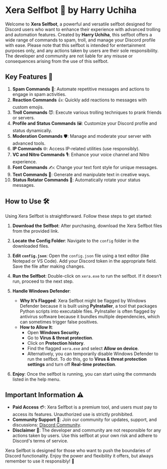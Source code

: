 # Xera Selfbot 🤖 by Harry Uchiha

Welcome to **Xera Selfbot**, a powerful and versatile selfbot designed for Discord users who want to enhance their experience with advanced trolling and automation features. Created by **Harry Uchiha**, this selfbot offers a wide range of commands to spam, troll, and manage your Discord profile with ease. Please note that this selfbot is intended for entertainment purposes only, and any actions taken by users are their sole responsibility. The developer and community are not liable for any misuse or consequences arising from the use of this selfbot.

## Key Features 🚀

1. **Spam Commands** 💬: Automate repetitive messages and actions to engage in spam activities.
2. **Reaction Commands** 👍: Quickly add reactions to messages with custom emojis.
3. **Troll Commands** 😈: Execute various trolling techniques to prank friends or servers.
4. **Profile and Status Commands** 🖼️: Customize your Discord profile and status dynamically.
5. **Moderation Commands** 🛡️: Manage and moderate your server with advanced tools.
6. **IP Commands** 🌐: Access IP-related utilities (use responsibly).
7. **VC and Nitro Commands** 🎙️: Enhance your voice channel and Nitro experience.
8. **Font Commands** ✍️: Change your text font style for unique messages.
9. **Text Commands** 📝: Generate and manipulate text in creative ways.
10. **Status Rotator Commands** 🔄: Automatically rotate your status messages.

## How to Use 🛠️

Using Xera Selfbot is straightforward. Follow these steps to get started:

1. **Download the Selfbot**: After purchasing, download the Xera Selfbot files from the provided link.

2. **Locate the Config Folder**: Navigate to the `config` folder in the downloaded files.

3. **Edit `config.json`**: Open the `config.json` file using a text editor (like Notepad or VS Code). Add your Discord token in the appropriate field. Save the file after making changes.

4. **Run the Selfbot**: Double-click on `xera.exe` to run the selfbot. If it doesn’t run, proceed to the next step.

5. **Handle Windows Defender**:
   - **Why It’s Flagged**: Xera Selfbot might be flagged by Windows Defender because it is built using **PyInstaller**, a tool that packages Python scripts into executable files. PyInstaller is often flagged by antivirus software because it bundles multiple dependencies, which can sometimes trigger false positives.
   - **How to Allow It**:
     - Open **Windows Security**.
     - Go to **Virus & threat protection**.
     - Click on **Protection history**.
     - Find the flagged `xera.exe` and select **Allow on device**.
     - Alternatively, you can temporarily disable Windows Defender to run the selfbot. To do this, go to **Virus & threat protection settings** and turn off **Real-time protection**.

6. **Enjoy**: Once the selfbot is running, you can start using the commands listed in the help menu.

## Important Information ⚠️

- **Paid Access** 💳: Xera Selfbot is a premium tool, and users must pay to access its features. Unauthorized use is strictly prohibited.
- **Community Support** 👥: Join our community for updates, support, and discussions: [Discord Community](https://discord.com/invite/nCyKKRAC9u).
- **Disclaimer** 🛑: The developer and community are not responsible for any actions taken by users. Use this selfbot at your own risk and adhere to Discord's terms of service.

Xera Selfbot is designed for those who want to push the boundaries of Discord functionality. Enjoy the power and flexibility it offers, but always remember to use it responsibly! 🎉
